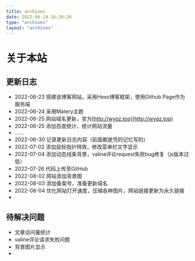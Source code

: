 ```yaml
---
title: archives
date: 2022-06-19 16:39:20
type: "archives"
layout: "archives"
---
```


# 关于本站

## 更新日志

- 2022-06-23   搭建该博客网站，采用Hexo博客框架，使用Github Page作为服务端
- 2022-06-24   采用Matery主题
- 2022-06-25   网站域名更新，变为[http://wyqz.top](http://wyqz.top)
- 2022-06-25   添加百度统计，统计网站流量
- ......
- 2022-06-30   记录更新日志内容（前面都是凭的记忆写的）
- 2022-07-02    添加鼠标指针特效，修改菜单栏文字显示
- 2022-07-04    添加动态线条背景，valine评论request失败bug修复（js版本过低）
- 2022-07-26    代码上传至GitHub
- 2022-08-02    网站添加背景图
- 2022-08-03    添加备案号，准备更新域名
- 2022-08-04    优化网站打开速度，压缩各种图片，网站链接更新为永久链接
- 

## 待解决问题

- 文章访问量统计
- valine评论请求失败问题
- 背景图片显示
- 






